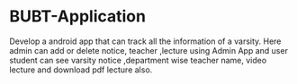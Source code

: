 # BUBT-Application
Develop a android app that can track all the information of a varsity. Here admin can add or delete notice, teacher ,lecture using Admin App and user student can see varsity notice ,department wise teacher name, video lecture and download pdf lecture also.
